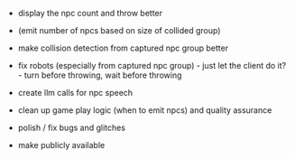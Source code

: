 - display the npc count and throw better
- (emit number of npcs based on size of collided group)
- make collision detection from captured npc group better
- fix robots (especially from captured npc group) - just let the client do it? - turn before throwing, wait before throwing

- create llm calls for npc speech
- clean up game play logic (when to emit npcs) and quality assurance
- polish / fix bugs and glitches
- make publicly available